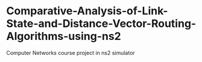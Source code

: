 # Comparative-Analysis-of-Link-State-and-Distance-Vector-Routing-Algorithms-using-ns2
Computer Networks course project in ns2 simulator
